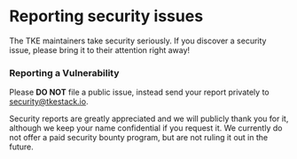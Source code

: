 # Reporting security issues

The TKE maintainers take security seriously. If you discover a security issue, please bring it to their attention right away!

### Reporting a Vulnerability

Please **DO NOT** file a public issue, instead send your report privately to security@tkestack.io.

Security reports are greatly appreciated and we will publicly thank you for it, although we keep your name confidential if you request it. We currently do not offer a paid security bounty program, but are not ruling it out in the future.
